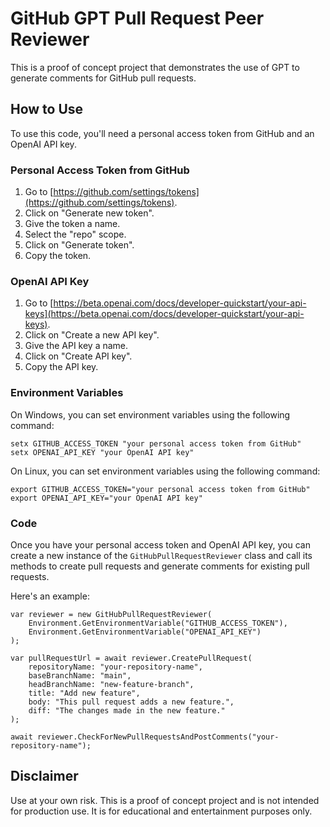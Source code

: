 # GitHub GPT Pull Request Peer Reviewer

This is a proof of concept project that demonstrates the use of GPT to generate comments for GitHub pull requests. 

## How to Use

To use this code, you'll need a personal access token from GitHub and an OpenAI API key. 

### Personal Access Token from GitHub

1. Go to [https://github.com/settings/tokens](https://github.com/settings/tokens).
2. Click on "Generate new token".
3. Give the token a name.
4. Select the "repo" scope.
5. Click on "Generate token".
6. Copy the token.

### OpenAI API Key

1. Go to [https://beta.openai.com/docs/developer-quickstart/your-api-keys](https://beta.openai.com/docs/developer-quickstart/your-api-keys).
2. Click on "Create a new API key".
3. Give the API key a name.
4. Click on "Create API key".
5. Copy the API key.

### Environment Variables

On Windows, you can set environment variables using the following command:

```
setx GITHUB_ACCESS_TOKEN "your personal access token from GitHub"
setx OPENAI_API_KEY "your OpenAI API key"
```

On Linux, you can set environment variables using the following command:

```
export GITHUB_ACCESS_TOKEN="your personal access token from GitHub"
export OPENAI_API_KEY="your OpenAI API key"
```

### Code

Once you have your personal access token and OpenAI API key, you can create a new instance of the `GitHubPullRequestReviewer` class and call its methods to create pull requests and generate comments for existing pull requests. 

Here's an example:

```
var reviewer = new GitHubPullRequestReviewer(
    Environment.GetEnvironmentVariable("GITHUB_ACCESS_TOKEN"),
    Environment.GetEnvironmentVariable("OPENAI_API_KEY")
);

var pullRequestUrl = await reviewer.CreatePullRequest(
    repositoryName: "your-repository-name",
    baseBranchName: "main",
    headBranchName: "new-feature-branch",
    title: "Add new feature",
    body: "This pull request adds a new feature.",
    diff: "The changes made in the new feature."
);

await reviewer.CheckForNewPullRequestsAndPostComments("your-repository-name");
```

## Disclaimer

Use at your own risk. This is a proof of concept project and is not intended for production use. It is for educational and entertainment purposes only.
